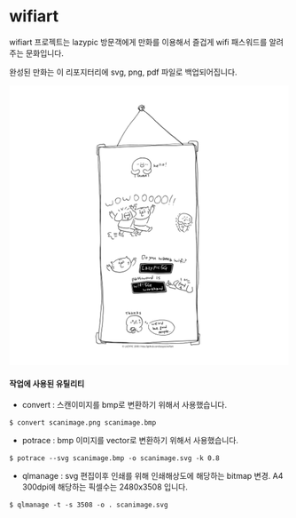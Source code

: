 # wifiart
wifiart 프로젝트는 lazypic 방문객에게 만화를 이용해서
즐겁게 wifi 패스워드를 알려주는 문화입니다.

완성된 만화는 이 리포지터리에 svg, png, pdf 파일로 백업되어집니다.

![wifiart](wifi_art.png "Wifi Art")

#### 작업에 사용된 유틸리티
- convert : 스캔이미지를 bmp로 변환하기 위해서 사용했습니다.

```
$ convert scanimage.png scanimage.bmp
```

- potrace : bmp 이미지를 vector로 변환하기 위해서 사용했습니다.

```
$ potrace --svg scanimage.bmp -o scanimage.svg -k 0.8
```

- qlmanage : svg 편집이후 인쇄를 위해 인쇄해상도에 해당하는 bitmap 변경. A4 300dpi에 해당하는 픽셀수는 2480x3508 입니다.

```
$ qlmanage -t -s 3508 -o . scanimage.svg
```
